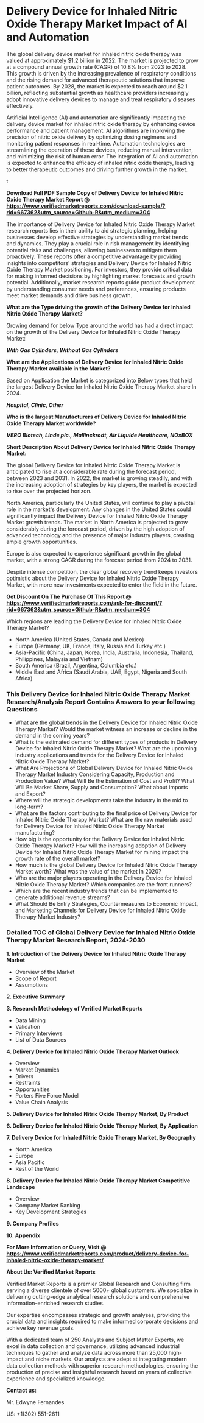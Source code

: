 <meta name="title" content="Global Delivery Device for Inhaled Nitric Oxide Therapy Market Impact of AI and Automation"><meta name="description" content="The global delivery device market for inhaled nitric oxide therapy was valued at approximately $1.2 billion in 2022. The market is projected to grow at a compound annu"><meta name="title" content="Delivery Device for Inhaled Nitric Oxide Therapy Market Size, Share, Scope, Trends, Growth, Opportunities, Analysis, Forecast"><h1>Delivery Device for Inhaled Nitric Oxide Therapy Market Impact of AI and Automation</h1><p>The global delivery device market for inhaled nitric oxide therapy was valued at approximately $1.2 billion in 2022. The market is projected to grow at a compound annual growth rate (CAGR) of 10.8% from 2023 to 2028. This growth is driven by the increasing prevalence of respiratory conditions and the rising demand for advanced therapeutic solutions that improve patient outcomes. By 2028, the market is expected to reach around $2.1 billion, reflecting substantial growth as healthcare providers increasingly adopt innovative delivery devices to manage and treat respiratory diseases effectively.</p><p>Artificial Intelligence (AI) and automation are significantly impacting the delivery device market for inhaled nitric oxide therapy by enhancing device performance and patient management. AI algorithms are improving the precision of nitric oxide delivery by optimizing dosing regimens and monitoring patient responses in real-time. Automation technologies are streamlining the operation of these devices, reducing manual intervention, and minimizing the risk of human error. The integration of AI and automation is expected to enhance the efficacy of inhaled nitric oxide therapy, leading to better therapeutic outcomes and driving further growth in the market.</p>t</p><p id="" class=""><strong>Download Full PDF Sample Copy of Delivery Device for Inhaled Nitric Oxide Therapy Market Report @ <a href="https://www.verifiedmarketreports.com/download-sample/?rid=667362&utm_source=Github-R&utm_medium=304" target="_blank">https://www.verifiedmarketreports.com/download-sample/?rid=667362&utm_source=Github-R&utm_medium=304</a></strong></p><p>The importance of&nbsp;Delivery Device for Inhaled Nitric Oxide Therapy Market research reports lies in their ability to aid strategic planning, helping businesses develop effective strategies by understanding market trends and dynamics. They play a crucial role in risk management by identifying potential risks and challenges, allowing businesses to mitigate them proactively. These reports offer a competitive advantage by providing insights into competitors' strategies and Delivery Device for Inhaled Nitric Oxide Therapy Market positioning. For investors, they provide critical data for making informed decisions by highlighting market forecasts and growth potential. Additionally, market research reports guide product development by understanding consumer needs and preferences, ensuring products meet market demands and drive business growth.</p><p><strong>What are the&nbsp;Type driving the growth of the Delivery Device for Inhaled Nitric Oxide Therapy Market?</strong></p><p id="" class="">Growing demand for below Type around the world has had a direct impact on the growth of the Delivery Device for Inhaled Nitric Oxide Therapy Market:</p><em><strong>With Gas Cylinders, Without Gas Cylinders</strong></em></p><strong>What are the&nbsp;Applications&nbsp;of Delivery Device for Inhaled Nitric Oxide Therapy Market available in the Market?</strong></p><p id="" class="">Based on Application the Market is categorized into Below types that held the largest Delivery Device for Inhaled Nitric Oxide Therapy Market share In 2024.</p><em><strong>Hospital, Clinic, Other</strong></em></p><strong>Who is the largest Manufacturers of Delivery Device for Inhaled Nitric Oxide Therapy Market worldwide?</strong></p><p><em><strong>VERO Biotech, Linde plc., Mallinckrodt, Air Liquide Healthcare, NOxBOX</strong></em></p><p id="" class=""><strong>Short Description About Delivery Device for Inhaled Nitric Oxide Therapy Market:</strong></p><p>The global Delivery Device for Inhaled Nitric Oxide Therapy Market is anticipated to rise at a considerable rate during the forecast period, between 2023 and 2031. In 2022, the market is growing steadily, and with the increasing adoption of strategies by key players, the market is expected to rise over the projected horizon.</p><p>North America, particularly the United States, will continue to play a pivotal role in the market's development. Any changes in the United States could significantly impact the Delivery Device for Inhaled Nitric Oxide Therapy Market growth trends. The market in North America is projected to grow considerably during the forecast period, driven by the high adoption of advanced technology and the presence of major industry players, creating ample growth opportunities.</p><p>Europe is also expected to experience significant growth in the global market, with a strong CAGR during the forecast period from 2024 to 2031.</p><p>Despite intense competition, the clear global recovery trend keeps investors optimistic about the Delivery Device for Inhaled Nitric Oxide Therapy Market, with more new investments expected to enter the field in the future.</p><p id="" class=""><strong>Get Discount On The Purchase Of This Report @ <a href="https://www.verifiedmarketreports.com/ask-for-discount/?rid=667362&utm_source=Github-R&utm_medium=304" target="_blank">https://www.verifiedmarketreports.com/ask-for-discount/?rid=667362&utm_source=Github-R&utm_medium=304</a></strong></p>Which regions are leading the Delivery Device for Inhaled Nitric Oxide Therapy Market?</p><ul><li>North America (United States, Canada and Mexico)</li><li>Europe (Germany, UK, France, Italy, Russia and Turkey etc.)</li><li>Asia-Pacific (China, Japan, Korea, India, Australia, Indonesia, Thailand, Philippines, Malaysia and Vietnam)</li><li>South America (Brazil, Argentina, Columbia etc.)</li><li>Middle East and Africa (Saudi Arabia, UAE, Egypt, Nigeria and South Africa)</li></ul><h3 id="" class="">This Delivery Device for Inhaled Nitric Oxide Therapy Market Research/Analysis Report Contains Answers to your following Questions</h3><ul><li>What are the global trends in the Delivery Device for Inhaled Nitric Oxide Therapy Market? Would the market witness an increase or decline in the demand in the coming years?</li><li>What is the estimated demand for different types of products in Delivery Device for Inhaled Nitric Oxide Therapy Market? What are the upcoming industry applications and trends for the Delivery Device for Inhaled Nitric Oxide Therapy Market?</li><li>What Are Projections of Global Delivery Device for Inhaled Nitric Oxide Therapy Market Industry Considering Capacity, Production and Production Value? What Will Be the Estimation of Cost and Profit? What Will Be Market Share, Supply and Consumption? What about imports and Export?</li><li>Where will the strategic developments take the industry in the mid to long-term?</li><li>What are the factors contributing to the final price of Delivery Device for Inhaled Nitric Oxide Therapy Market? What are the raw materials used for Delivery Device for Inhaled Nitric Oxide Therapy Market manufacturing?</li><li>How big is the opportunity for the Delivery Device for Inhaled Nitric Oxide Therapy Market? How will the increasing adoption of Delivery Device for Inhaled Nitric Oxide Therapy Market for mining impact the growth rate of the overall market?</li><li>How much is the global Delivery Device for Inhaled Nitric Oxide Therapy Market worth? What was the value of the market In 2020?</li><li>Who are the major players operating in the Delivery Device for Inhaled Nitric Oxide Therapy Market? Which companies are the front runners?</li><li>Which are the recent industry trends that can be implemented to generate additional revenue streams?</li><li>What Should Be Entry Strategies, Countermeasures to Economic Impact, and Marketing Channels for Delivery Device for Inhaled Nitric Oxide Therapy Market Industry?</li></ul><h3 id="" class="">Detailed TOC of Global Delivery Device for Inhaled Nitric Oxide Therapy Market Research Report, 2024-2030</h3><p id="" class=""><strong>1. Introduction of the Delivery Device for Inhaled Nitric Oxide Therapy Market</strong></p><ul><li>Overview of the Market</li><li>Scope of Report</li><li>Assumptions</li></ul><p id="" class=""><strong>2. Executive Summary</strong></p><p id="" class=""><strong>3. Research Methodology of Verified Market Reports</strong></p><ul><li>Data Mining</li><li>Validation</li><li>Primary Interviews</li><li>List of Data Sources</li></ul><p id="" class=""><strong>4. Delivery Device for Inhaled Nitric Oxide Therapy Market Outlook</strong></p><ul><li>Overview</li><li>Market Dynamics</li><li>Drivers</li><li>Restraints</li><li>Opportunities</li><li>Porters Five Force Model</li><li>Value Chain Analysis</li></ul><p id="" class=""><strong>5. Delivery Device for Inhaled Nitric Oxide Therapy Market, By Product</strong></p><p id="" class=""><strong>6. Delivery Device for Inhaled Nitric Oxide Therapy Market, By Application</strong></p><p id="" class=""><strong>7. Delivery Device for Inhaled Nitric Oxide Therapy Market, By Geography</strong></p><ul><li>North America</li><li>Europe</li><li>Asia Pacific</li><li>Rest of the World</li></ul><p id="" class=""><strong>8. Delivery Device for Inhaled Nitric Oxide Therapy Market Competitive Landscape</strong></p><ul><li>Overview</li><li>Company Market Ranking</li><li>Key Development Strategies</li></ul><p id="" class=""><strong>9. Company Profiles</strong></p><p id="" class=""><strong>10. Appendix</strong></p><p id="" class=""><strong>For More Information or Query, Visit @ <a href="https://www.verifiedmarketreports.com/product/delivery-device-for-inhaled-nitric-oxide-therapy-market/" target="_blank">https://www.verifiedmarketreports.com/product/delivery-device-for-inhaled-nitric-oxide-therapy-market/</a></strong></p><p id="" class=""><strong>About Us: Verified Market Reports</strong></p><p id="" class="">Verified Market Reports is a premier Global Research and Consulting firm serving a diverse clientele of over 5000+ global customers. We specialize in delivering cutting-edge analytical research solutions and comprehensive information-enriched research studies.</p><p id="" class="">Our expertise encompasses strategic and growth analyses, providing the crucial data and insights required to make informed corporate decisions and achieve key revenue goals.</p><p id="" class="">With a dedicated team of 250 Analysts and Subject Matter Experts, we excel in data collection and governance, utilizing advanced industrial techniques to gather and analyze data across more than 25,000 high-impact and niche markets. Our analysts are adept at integrating modern data collection methods with superior research methodologies, ensuring the production of precise and insightful research based on years of collective experience and specialized knowledge.</p><p id="" class=""><strong>Contact us:</strong></p><p id="" class="">Mr. Edwyne Fernandes</p><p id="" class="">US: +1(302) 551-2611</p>